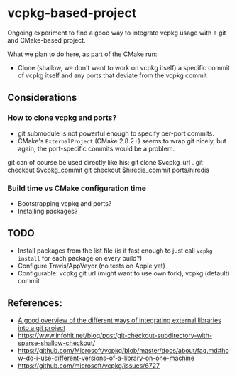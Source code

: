 # vcpkg-based-project

Ongoing experiment to find a good way to integrate vcpkg usage with a git and CMake-based project.

What we plan to do here, as part of the CMake run:
* Clone (shallow, we don't want to work on vcpkg itself) a specific commit of vcpkg itself and any ports that deviate from the vcpkg commit

## Considerations

### How to clone vcpkg and ports?
* git submodule is not powerful enough to specify per-port commits.
* CMake's `ExternalProject` (CMake 2.8.2+) seems to wrap git nicely, but again, the port-specific commits would be a problem.

git can of course be used directly like his:
    git clone $vcpkg_url .
    git checkout $vcpkg_commit 
    git checkout $hiredis_commit ports/hiredis

### Build time vs CMake configuration time
* Bootstrapping vcpkg and ports?
* Installing packages?

## TODO
* Install packages from the list file (is it fast enough to just call `vcpkg install` for each package on every build?)
* Configure Travis/AppVeyor (no tests on Apple yet)
* Configurable: vcpkg git url (might want to use own fork), vcpkg (default) commit

## References:
* [A good overview of the different ways of integrating external libraries into a git project](https://github.com/google/googletest/tree/master/googletest#incorporating-into-an-existing-cmake-project)
* https://www.infohit.net/blog/post/git-checkout-subdirectory-with-sparse-shallow-checkout/
* https://github.com/Microsoft/vcpkg/blob/master/docs/about/faq.md#how-do-i-use-different-versions-of-a-library-on-one-machine
* https://github.com/microsoft/vcpkg/issues/6727

